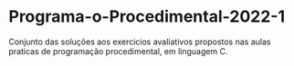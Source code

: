 # Programa-o-Procedimental-2022-1

Conjunto das soluções aos exercicios avaliativos propostos nas aulas praticas de programação procedimental, em linguagem C.
